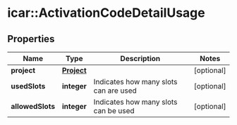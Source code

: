 # icar::ActivationCodeDetailUsage


## Properties

Name | Type | Description | Notes
------------ | ------------- | ------------- | -------------
**project** | [**Project**](Project.md) |  | [optional] 
**usedSlots** | **integer** | Indicates how many slots can are used | [optional] 
**allowedSlots** | **integer** | Indicates how many slots can be used | [optional] 


